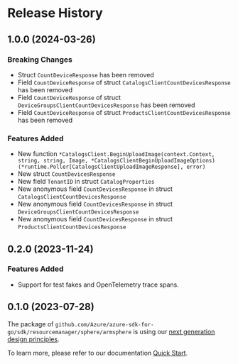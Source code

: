 # Release History

## 1.0.0 (2024-03-26)
### Breaking Changes

- Struct `CountDeviceResponse` has been removed
- Field `CountDeviceResponse` of struct `CatalogsClientCountDevicesResponse` has been removed
- Field `CountDeviceResponse` of struct `DeviceGroupsClientCountDevicesResponse` has been removed
- Field `CountDeviceResponse` of struct `ProductsClientCountDevicesResponse` has been removed

### Features Added

- New function `*CatalogsClient.BeginUploadImage(context.Context, string, string, Image, *CatalogsClientBeginUploadImageOptions) (*runtime.Poller[CatalogsClientUploadImageResponse], error)`
- New struct `CountDevicesResponse`
- New field `TenantID` in struct `CatalogProperties`
- New anonymous field `CountDevicesResponse` in struct `CatalogsClientCountDevicesResponse`
- New anonymous field `CountDevicesResponse` in struct `DeviceGroupsClientCountDevicesResponse`
- New anonymous field `CountDevicesResponse` in struct `ProductsClientCountDevicesResponse`


## 0.2.0 (2023-11-24)
### Features Added

- Support for test fakes and OpenTelemetry trace spans.


## 0.1.0 (2023-07-28)

The package of `github.com/Azure/azure-sdk-for-go/sdk/resourcemanager/sphere/armsphere` is using our [next generation design principles](https://azure.github.io/azure-sdk/general_introduction.html).

To learn more, please refer to our documentation [Quick Start](https://aka.ms/azsdk/go/mgmt).